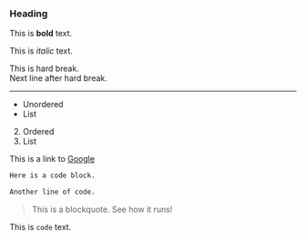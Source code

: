 ### Heading 

This is **bold** text. 

This is *italic* text.

This is hard break.  
Next line after hard break.

***

- Unordered
- List

2. Ordered
3. List

This is a link to [Google](https://www.google.com)


```r
Here is a code block.

Another line of code.
```

> This is a blockquote. See how it runs!

This is `code` text.

